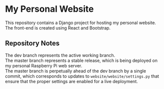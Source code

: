 # My Personal Website
This repository contains a Django project for hosting my personal website.
The front-end is created using React and Bootstrap.

## Repository Notes
The dev branch represents the active working branch. \
The master branch represents a stable release, which is being deployed on my personal Raspberry Pi web server. \
The master branch is perpetually ahead of the dev branch by a single commit, which corresponds to updates to
`website/website/settings.py` that ensure that the proper settings are enabled for a live deployment.